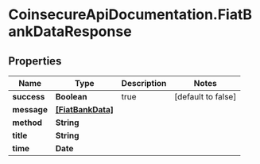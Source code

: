 # CoinsecureApiDocumentation.FiatBankDataResponse

## Properties
Name | Type | Description | Notes
------------ | ------------- | ------------- | -------------
**success** | **Boolean** | true | [default to false]
**message** | [**[FiatBankData]**](FiatBankData.md) |  | 
**method** | **String** |  | 
**title** | **String** |  | 
**time** | **Date** |  | 


